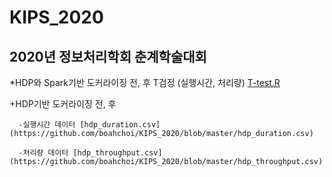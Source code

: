 # KIPS_2020

## 2020년 정보처리학회 춘계학술대회

*HDP와 Spark기반 도커라이징 전, 후 T검정 (실행시간, 처리량) [T-test.R](https://github.com/boahchoi/KIPS_2020/blob/master/T-test.R)


  +HDP기반 도커라이징 전, 후 
  
      -실행시간 데이터 [hdp_duration.csv](https://github.com/boahchoi/KIPS_2020/blob/master/hdp_duration.csv)
      
      -처리량 데이터 [hdp_throughput.csv](https://github.com/boahchoi/KIPS_2020/blob/master/hdp_throughput.csv)

